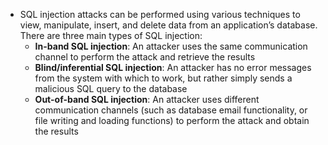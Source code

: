- SQL injection attacks can be performed using various techniques to view, manipulate, insert, and delete data from an application’s database. There are three main types of SQL injection:
	- **In-band SQL injection**: An attacker uses the same communication channel to perform the attack and retrieve the results
	- **Blind/inferential SQL injection**: An attacker has no error messages from the system with which to work, but rather simply sends a malicious SQL query to the database    
	- **Out-of-band SQL injection**: An attacker uses different communication channels (such as database email functionality, or file writing and loading functions) to perform the attack and obtain the results